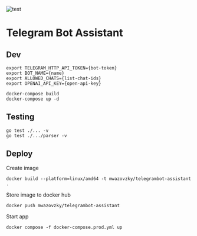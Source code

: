 ![test](https://github.com/mwazovzky/telegrambot-assistant/actions/workflows/test.yml/badge.svg)

# Telegram Bot Assistant

## Dev

```
export TELEGRAM_HTTP_API_TOKEN={bot-token}
export BOT_NAME={name}
export ALLOWED_CHATS={list-chat-ids}
export OPENAI_API_KEY={open-api-key}

docker-compose build
docker-compose up -d
```

## Testing

```
go test ./... -v
go test ./.../parser -v
```

## Deploy

Create image

```
docker build --platform=linux/amd64 -t mwazovzky/telegrambot-assistant .
```

Store image to docker hub

```
docker push mwazovzky/telegrambot-assistant
```

Start app

```
docker compose -f docker-compose.prod.yml up
```
